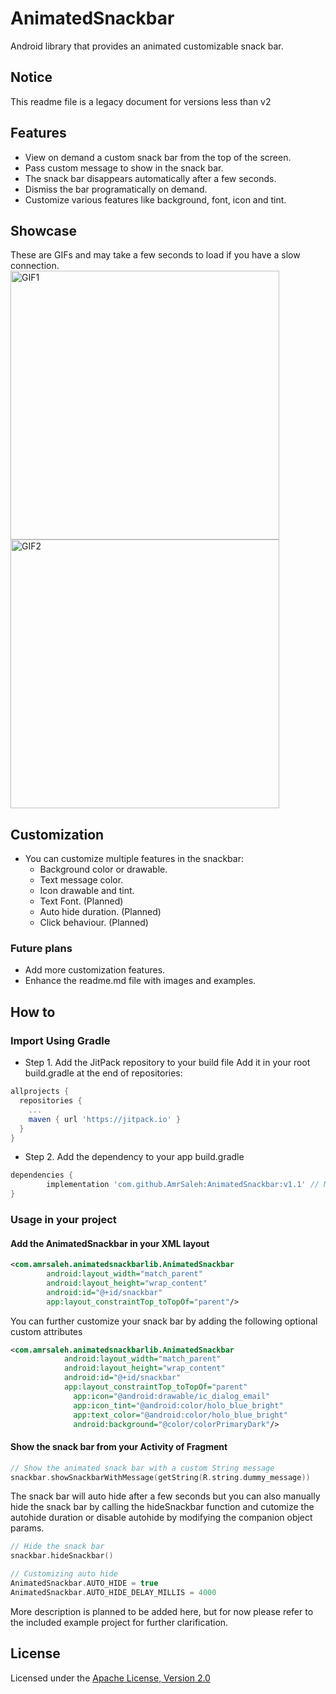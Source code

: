 # AnimatedSnackbar
Android library that provides an animated customizable snack bar.

## Notice
This readme file is a legacy document for versions less than v2

## Features
- View on demand a custom snack bar from the top of the screen.
- Pass custom message to show in the snack bar.
- The snack bar disappears automatically after a few seconds.
- Dismiss the bar programatically on demand.
- Customize various features like background, font, icon and tint.

## Showcase
These are GIFs and may take a few seconds to load if you have a slow connection.
<img src="https://user-images.githubusercontent.com/5616594/57711888-22d70b80-765f-11e9-86ce-2907ac0ddb58.gif" alt="GIF1" width="430"/> <img src="https://user-images.githubusercontent.com/5616594/57711890-22d70b80-765f-11e9-945e-80d2b9a77061.gif" alt="GIF2" width="430"/>

## Customization
- You can customize multiple features in the snackbar:
  - Background color or drawable.
  - Text message color.
  - Icon drawable and tint.
  - Text Font. (Planned)
  - Auto hide duration. (Planned)
  - Click behaviour. (Planned)

### Future plans
- Add more customization features.
- Enhance the readme.md file with images and examples.

## How to
### Import Using Gradle
- Step 1. Add the JitPack repository to your build file
Add it in your root build.gradle at the end of repositories:
```Groovy
allprojects {
  repositories {
    ...
    maven { url 'https://jitpack.io' }
  }
}
```
- Step 2. Add the dependency to your app build.gradle
```Groovy
dependencies {
        implementation 'com.github.AmrSaleh:AnimatedSnackbar:v1.1' // Make sure to replace with latest version tag
}
```

### Usage in your project
#### Add the AnimatedSnackbar in your XML layout
```XML
<com.amrsaleh.animatedsnackbarlib.AnimatedSnackbar
        android:layout_width="match_parent"
        android:layout_height="wrap_content"
        android:id="@+id/snackbar"
        app:layout_constraintTop_toTopOf="parent"/>
```
You can further customize your snack bar by adding the following optional custom attributes
```XML
<com.amrsaleh.animatedsnackbarlib.AnimatedSnackbar
            android:layout_width="match_parent"
            android:layout_height="wrap_content"
            android:id="@+id/snackbar"
            app:layout_constraintTop_toTopOf="parent"
              app:icon="@android:drawable/ic_dialog_email"
              app:icon_tint="@android:color/holo_blue_bright"
              app:text_color="@android:color/holo_blue_bright"
              android:background="@color/colorPrimaryDark"/>
```
#### Show the snack bar from your Activity of Fragment
```Kotlin
// Show the animated snack bar with a custom String message
snackbar.showSnackbarWithMessage(getString(R.string.dummy_message))
```
The snack bar will auto hide after a few seconds but you can also manually hide the snack bar by calling the hideSnackbar function and cutomize the autohide duration or disable autohide by modifying the companion object params.
```Kotlin
// Hide the snack bar
snackbar.hideSnackbar()

// Customizing auto hide
AnimatedSnackbar.AUTO_HIDE = true
AnimatedSnackbar.AUTO_HIDE_DELAY_MILLIS = 4000
```
More description is planned to be added here, but for now please refer to the included example project for further clarification.

## License
Licensed under the [Apache License, Version 2.0](https://www.apache.org/licenses/LICENSE-2.0.txt)
